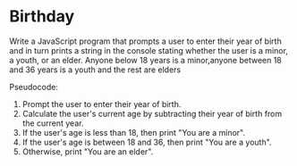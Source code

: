 # Birthday
Write a JavaScript program that prompts a user to enter their year of birth and in turn prints a string in the console stating whether the user is a minor, a youth, or an elder. Anyone below 18 years is a minor,anyone between 18 and 36 years is a youth and the rest are elders
<p>
    Pseudocode:<br>

1. Prompt the user to enter their year of birth.<br>
2. Calculate the user's current age by subtracting their year of birth from the current year.<br>
3. If the user's age is less than 18, then print "You are a minor".<br>
4. If the user's age is between 18 and 36, then print "You are a youth".<br>
5. Otherwise, print "You are an elder".<br>
</p>
